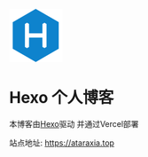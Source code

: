 ![Hexo Logo](https://github.com/vercel/vercel/blob/master/packages/frameworks/logos/hexo.svg)

# Hexo 个人博客

本博客由[Hexo](https://hexo.io/)驱动 并通过Vercel部署

站点地址: https://ataraxia.top
